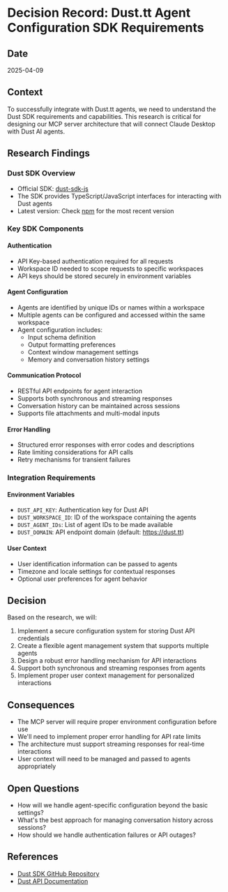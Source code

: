 # Decision Record: Dust.tt Agent Configuration SDK Requirements

## Date
2025-04-09

## Context
To successfully integrate with Dust.tt agents, we need to understand the Dust SDK requirements and capabilities. This research is critical for designing our MCP server architecture that will connect Claude Desktop with Dust AI agents.

## Research Findings

### Dust SDK Overview
- Official SDK: [dust-sdk-js](https://github.com/dust-tt/dust-sdk-js)
- The SDK provides TypeScript/JavaScript interfaces for interacting with Dust agents
- Latest version: Check [npm](https://www.npmjs.com/package/@dust-tt/dust-sdk) for the most recent version

### Key SDK Components

#### Authentication
- API Key-based authentication required for all requests
- Workspace ID needed to scope requests to specific workspaces
- API keys should be stored securely in environment variables

#### Agent Configuration
- Agents are identified by unique IDs or names within a workspace
- Multiple agents can be configured and accessed within the same workspace
- Agent configuration includes:
  - Input schema definition
  - Output formatting preferences
  - Context window management settings
  - Memory and conversation history settings

#### Communication Protocol
- RESTful API endpoints for agent interaction
- Supports both synchronous and streaming responses
- Conversation history can be maintained across sessions
- Supports file attachments and multi-modal inputs

#### Error Handling
- Structured error responses with error codes and descriptions
- Rate limiting considerations for API calls
- Retry mechanisms for transient failures

### Integration Requirements

#### Environment Variables
- `DUST_API_KEY`: Authentication key for Dust API
- `DUST_WORKSPACE_ID`: ID of the workspace containing the agents
- `DUST_AGENT_IDs`: List of agent IDs to be made available
- `DUST_DOMAIN`: API endpoint domain (default: https://dust.tt)

#### User Context
- User identification information can be passed to agents
- Timezone and locale settings for contextual responses
- Optional user preferences for agent behavior

## Decision
Based on the research, we will:

1. Implement a secure configuration system for storing Dust API credentials
2. Create a flexible agent management system that supports multiple agents
3. Design a robust error handling mechanism for API interactions
4. Support both synchronous and streaming responses from agents
5. Implement proper user context management for personalized interactions

## Consequences
- The MCP server will require proper environment configuration before use
- We'll need to implement proper error handling for API rate limits
- The architecture must support streaming responses for real-time interactions
- User context will need to be managed and passed to agents appropriately

## Open Questions
- How will we handle agent-specific configuration beyond the basic settings?
- What's the best approach for managing conversation history across sessions?
- How should we handle authentication failures or API outages?

## References
- [Dust SDK GitHub Repository](https://github.com/dust-tt/dust-sdk-js)
- [Dust API Documentation](https://dust.tt/api/docs)
